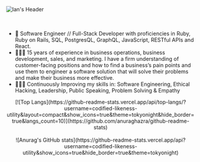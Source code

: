 <div align="center>
<a href="..."><img src="https://media-exp1.licdn.com/dms/image/C4E16AQE0hfJR_Mm5Ag/profile-displaybackgroundimage-shrink_200_800/0/1620486182647?e=1631145600&v=beta&t=AHvxn4VMp9Qdn6Lyb7EnntRmP4_UToMlNNWa2kkOjnM" alt="Ian's Header"></a>
</div>
<br>
<br>
<ul>
<li>👾 Software Engineer // Full-Stack Developer with proficiencies in Ruby, Ruby on Rails, SQL, PostgresQL, GraphQL, JavaScript, RESTful APIs and React.</li>

<li>👨🏻‍💻 15 years of experience in business operations, business development, sales, and marketing. I have a firm understanding of customer-facing positions and how to find a business’s pain points and use them to engineer a software solution that will solve their problems and make their business more effective.</li>

<li>👨🏼‍🏫 Continuously Improving my skills in:
Software Engineering, Ethical Hacking, Leadership, Public Speaking, Problem Solving & Empathy</li>
</ul>

<div align="center">
[![Top Langs](https://github-readme-stats.vercel.app/api/top-langs/?username=codified-likeness-utility&layout=compact&show_icons=true&theme=tokyonight&hide_border=true&langs_count=10)](https://github.com/anuraghazra/github-readme-stats)
<br>
<br>
![Anurag's GitHub stats](https://github-readme-stats.vercel.app/api?username=codified-likeness-utility&show_icons=true&hide_border=true&theme=tokyonight)
</div>

<!--
**codified-likeness-utility/codified-likeness-utility** is a ✨ _special_ ✨ repository because its `README.md` (this file) appears on your GitHub profile.

Here are some ideas to get you started:

- 🔭 I’m currently working on ...
- 🌱 I’m currently learning ...
- 👯 I’m looking to collaborate on ...
- 🤔 I’m looking for help with ...
- 💬 Ask me about ...
- 📫 How to reach me: ...
- 😄 Pronouns: ...
- ⚡ Fun fact: ....
-->
